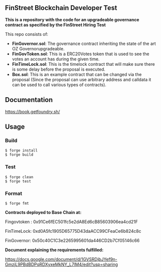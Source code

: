 ## FinStreet Blockchain Developer Test

**This is a repository with the code for an upgradeable governance contract as specified by the FinStreet Hiring Test**

This repo consists of:

-   **FinGovernor.sol**: The governance contract inheriting the state of the art OZ Governorupgradeable.
-   **FinGovToken.sol**: This is a ERC20Votes token that is used to see the votes an account has during the given time.
-   **FinTimeLock.sol**: This is the timelock contract that will make sure there is some delay before the proposal is executed.
-   **Box.sol**: This is an example contract that can be changed via the proposal (Since the proposal can use arbitrary address and calldata it can be used to call various types of contracts).

## Documentation

https://book.getfoundry.sh/

## Usage

### Build

```shell
$ forge install
$ forge build
```

### Test

```shell
$ forge clean
$ forge test
```

### Format

```shell
$ forge fmt
```

 **Contracts deployed to Base Chain at:**

Fingovtoken : 0x91Ce6fEC501fc5e2dA8Ed6cB85603906ea4cd21F

FinTimeLock: 0xd0A5fc1905D65775D43daACC99CFeaCe6b824c8c

FinGovernor: 0x50c40C1C3e2265995601da446CD2b7Cf05146c66

 **Document explaining the requirements fulfilled:**

https://docs.google.com/document/d/1GVSRDjbJYef9n-GmzjL9PBdBDPqRDXyxeMkNY_L7lM4/edit?usp=sharing